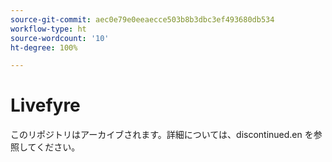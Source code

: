 ```yaml
---
source-git-commit: aec0e79e0eeaecce503b8b3dbc3ef493680db534
workflow-type: ht
source-wordcount: '10'
ht-degree: 100%

---
```

# Livefyre

このリポジトリはアーカイブされます。詳細については、discontinued.en を参照してください。